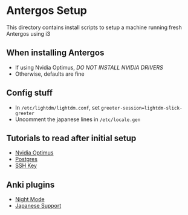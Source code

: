 # Antergos Setup

This directory contains install scripts to setup a machine running fresh Antergos using i3

## When installing Antergos

 - If using Nvidia Optimus, *DO NOT INSTALL NVIDIA DRIVERS*
 - Otherwise, defaults are fine

## Config stuff

 - In `/etc/lightdm/lightdm.conf`, set `greeter-session=lightdm-slick-greeter`
 - Uncomment the japanese lines in `/etc/locale.gen`

## Tutorials to read after initial setup

 - [Nvidia Optimus](https://antergos.com/wiki/hardware/bumblebee-for-nvidia-optimus/)
 - [Postgres](https://wiki.archlinux.org/index.php/PostgreSQL)
 - [SSH Key](https://help.github.com/articles/generating-a-new-ssh-key-and-adding-it-to-the-ssh-agent/)

## Anki plugins

 - [Night Mode](https://ankiweb.net/shared/info/1496166067)
 - [Japanese Support](https://ankiweb.net/shared/info/3918629684)
